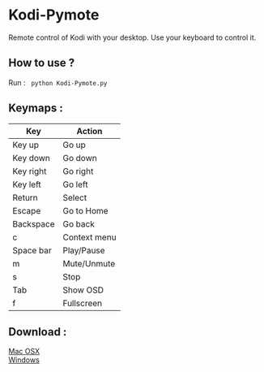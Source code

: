Kodi-Pymote
===========

Remote control of Kodi with your desktop. Use your keyboard to control it.


How to use ?
------------

Run :
<code>
python Kodi-Pymote.py
</code>


Keymaps :
---------

<table>
  <thead>
    <th>Key</th>
    <th>Action</th>
  </thead>
  <tbody>
    <tr>
      <td>Key up</td>
      <td>Go up</td>
    </tr>
    <tr>
      <td>Key down</td>
      <td>Go down</td>
    </tr>
    <tr>
      <td>Key right</td>
      <td>Go right</td>
    </tr>
    <tr>
      <td>Key left</td>
      <td>Go left</td>
    </tr>
    <tr>
      <td>Return</td>
      <td>Select</td>
    </tr>
    <tr>
      <td>Escape</td>
      <td>Go to Home</td>
    </tr>
    <tr>
      <td>Backspace</td>
      <td>Go back</td>
    </tr>
    <tr>
      <td>c</td>
      <td>Context menu</td>
    </tr>
    <tr>
      <td>Space bar</td>
      <td>Play/Pause</td>
    </tr>
    <tr>
      <td>m</td>
      <td>Mute/Unmute</td>
    </tr>
    <tr>
      <td>s</td>
      <td>Stop</td>
    </tr>
    <tr>
      <td>Tab</td>
      <td>Show OSD</td>
    </tr>
    <tr>
      <td>f</td>
      <td>Fullscreen</td>
    </tr>
  </tbody>
  
</table>


Download :
----------

<a href="http://exadot.fr/files/Kodi-Pymote%20-%20Mac%20OSX.zip">Mac OSX</a>
<br />
<a href="http://exadot.fr/files/Kodi-Pymote%20-%20Windows.zip">Windows</a>

